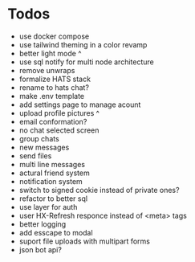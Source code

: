 # Todos

- use docker compose
- use tailwind theming in a color revamp
- better light mode ^
- use sql notify for multi node architecture
- remove unwraps
- formalize HATS stack
- rename to hats chat?
- make .env template
- add settings page to manage acount
- upload profile pictures ^
- email conformation?
- no chat selected screen
- group chats
- new messages
- send files
- multi line messages
- actural friend system
- notification system
- switch to signed cookie instead of private ones?
- refactor to better sql
- use layer for auth
- user HX-Refresh responce instead of \<meta> tags
- better logging
- add esscape to modal
- suport file uploads with multipart forms
- json bot api?
